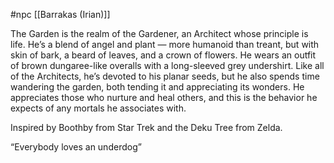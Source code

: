  #npc [[Barrakas (Irian)]]

The Garden is the realm of the Gardener, an Architect whose principle is life. He’s a blend of angel and plant — more humanoid than treant, but with skin of bark, a beard of leaves, and a crown of flowers. He wears an outfit of brown dungaree-like overalls with a long-sleeved grey undershirt. Like all of the Architects, he’s devoted to his planar seeds, but he also spends time wandering the garden, both tending it and appreciating its wonders. He appreciates those who nurture and heal others, and this is the behavior he expects of any mortals he associates with.

Inspired by Boothby from Star Trek and the Deku Tree from Zelda.

“Everybody loves an underdog”
